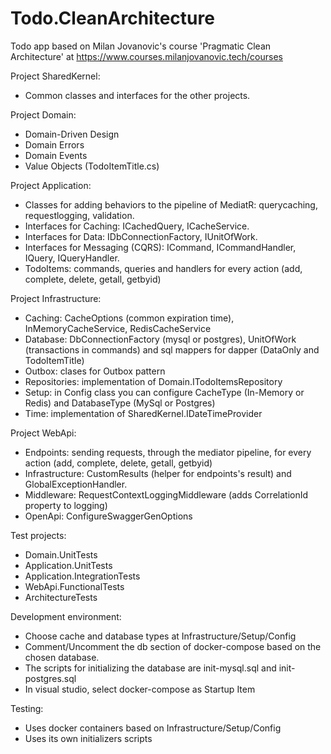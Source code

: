 # Todo.CleanArchitecture

Todo app based on Milan Jovanovic's course 'Pragmatic Clean Architecture' at https://www.courses.milanjovanovic.tech/courses


Project SharedKernel:
- Common classes and interfaces for the other projects.

Project Domain:
- Domain-Driven Design
- Domain Errors
- Domain Events
- Value Objects (TodoItemTitle.cs)

Project Application:
- Classes for adding behaviors to the pipeline of MediatR: querycaching, requestlogging, validation.
- Interfaces for Caching: ICachedQuery, ICacheService.
- Interfaces for Data: IDbConnectionFactory, IUnitOfWork.
- Interfaces for Messaging (CQRS): ICommand, ICommandHandler, IQuery, IQueryHandler.
- TodoItems: commands, queries and handlers for every action (add, complete, delete, getall, getbyid)

Project Infrastructure:
- Caching: CacheOptions (common expiration time), InMemoryCacheService, RedisCacheService
- Database: DbConnectionFactory (mysql or postgres), UnitOfWork (transactions in commands) and sql mappers for dapper (DataOnly and TodoItemTitle)
- Outbox: clases for Outbox pattern
- Repositories: implementation of Domain.ITodoItemsRepository
- Setup: in Config class you can configure CacheType (In-Memory or Redis) and DatabaseType (MySql or Postgres)
- Time: implementation of SharedKernel.IDateTimeProvider

Project WebApi:
- Endpoints: sending requests, through the mediator pipeline, for every action (add, complete, delete, getall, getbyid)
- Infrastructure: CustomResults (helper for endpoints's result) and GlobalExceptionHandler.
- Middleware: RequestContextLoggingMiddleware (adds CorrelationId property to logging)
- OpenApi: ConfigureSwaggerGenOptions


Test projects:
- Domain.UnitTests
- Application.UnitTests
- Application.IntegrationTests
- WebApi.FunctionalTests
- ArchitectureTests

Development environment:
- Choose cache and database types at Infrastructure/Setup/Config
- Comment/Uncomment the db section of docker-compose based on the chosen database.
- The scripts for initializing the database are init-mysql.sql and init-postgres.sql
- In visual studio, select docker-compose as Startup Item

Testing:
- Uses docker containers based on Infrastructure/Setup/Config
- Uses its own initializers scripts


